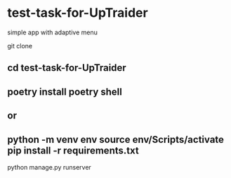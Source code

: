 # test-task-for-UpTraider
simple app with adaptive menu


git clone

cd test-task-for-UpTraider
----------
poetry install
poetry shell
----------
or
----------
python -m venv env
source env/Scripts/activate
pip install -r requirements.txt
----------
python manage.py runserver
